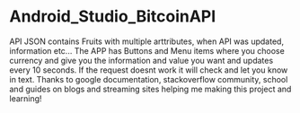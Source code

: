# Android_Studio_BitcoinAPI

API JSON contains Fruits with multiple arttributes, when API was updated, information etc... 
The APP has Buttons and Menu items where you choose currency and give you the information and value you want and updates every 10 seconds. If the request doesnt work it will check and let you know in text.
Thanks to google documentation, stackoverflow community, school and guides on blogs and streaming sites helping me making this project and learning!
